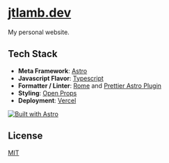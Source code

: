 # [jtlamb.dev](https://jtlamb.dev)

My personal website.

## Tech Stack

- **Meta Framework**: [Astro](https://astro.build/)
- **Javascript Flavor**: [Typescript](https://typescriptlang.org/)
- **Formatter / Linter**: [Rome](https://rome.tools/) and [Prettier Astro Plugin](https://github.com/withastro/prettier-plugin-astro)
- **Styling**: [Open Props](https://open-props.style/)
- **Deployment**: [Vercel](https://vercel.com/)

[![Built with Astro](https://astro.badg.es/v1/built-with-astro.svg)](https://astro.build)

## License

[MIT](https://choosealicense.com/licenses/mit/)
